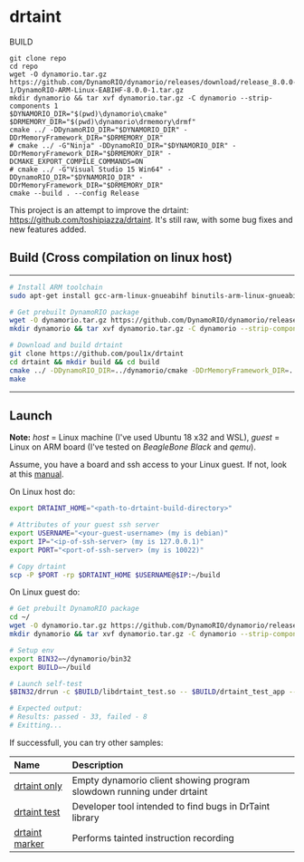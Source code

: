 drtaint
===

BUILD

```
git clone repo
cd repo
wget -O dynamorio.tar.gz https://github.com/DynamoRIO/dynamorio/releases/download/release_8.0.0-1/DynamoRIO-ARM-Linux-EABIHF-8.0.0-1.tar.gz
mkdir dynamorio && tar xvf dynamorio.tar.gz -C dynamorio --strip-components 1
$DYNAMORIO_DIR="$(pwd)\dynamorio\cmake"
$DRMEMORY_DIR="$(pwd)\dynamorio\drmemory\drmf"
cmake ../ -DDynamoRIO_DIR="$DYNAMORIO_DIR" -DDrMemoryFramework_DIR="$DRMEMORY_DIR"
# cmake ../ -G"Ninja" -DDynamoRIO_DIR="$DYNAMORIO_DIR" -DDrMemoryFramework_DIR="$DRMEMORY_DIR" -DCMAKE_EXPORT_COMPILE_COMMANDS=ON
# cmake ../ -G"Visual Studio 15 Win64" -DDynamoRIO_DIR="$DYNAMORIO_DIR" -DDrMemoryFramework_DIR="$DRMEMORY_DIR"
cmake --build . --config Release
```

This project is an attempt to improve the drtaint: https://github.com/toshipiazza/drtaint.
It's still raw, with some bug fixes and new features added.

## Build (Cross compilation on linux host)

---
```bash
# Install ARM toolchain
sudo apt-get install gcc-arm-linux-gnueabihf binutils-arm-linux-gnueabihf g++-arm-linux-gnueabihf

# Get prebuilt DynamoRIO package
wget -O dynamorio.tar.gz https://github.com/DynamoRIO/dynamorio/releases/download/release_8.0.0-1/DynamoRIO-ARM-Linux-EABIHF-8.0.0-1.tar.gz
mkdir dynamorio && tar xvf dynamorio.tar.gz -C dynamorio --strip-components 1

# Download and build drtaint
git clone https://github.com/poul1x/drtaint
cd drtaint && mkdir build && cd build
cmake ../ -DDynamoRIO_DIR=../dynamorio/cmake -DDrMemoryFramework_DIR=../dynamorio/drmemory/drmf -DCMAKE_TOOLCHAIN_FILE=toolchain-arm32.cmake
make
```
---

## Launch

**Note:** *host* = Linux machine (I've used Ubuntu 18 x32 and WSL), *guest* = Linux on ARM board (I've tested on *BeagleBone Black* and *qemu*).

Assume, you have a board and ssh access to your Linux guest. If not, look at this [manual](/qemu).

On Linux host do:

```bash
export DRTAINT_HOME="<path-to-drtaint-build-directory>"

# Attributes of your guest ssh server
export USERNAME="<your-guest-username> (my is debian)"
export IP="<ip-of-ssh-server> (my is 127.0.0.1)"
export PORT="<port-of-ssh-server> (my is 10022)"

# Copy drtaint
scp -P $PORT -rp $DRTAINT_HOME $USERNAME@$IP:~/build
```

On Linux guest do:

```bash
# Get prebuilt DynamoRIO package
cd ~/
wget -O dynamorio.tar.gz https://github.com/DynamoRIO/dynamorio/releases/download/release_8.0.0-1/DynamoRIO-ARM-Linux-EABIHF-8.0.0-1.tar.gz
mkdir dynamorio && tar xvf dynamorio.tar.gz -C dynamorio --strip-components 1

# Setup env
export BIN32=~/dynamorio/bin32
export BUILD=~/build

# Launch self-test
$BIN32/drrun -c $BUILD/libdrtaint_test.so -- $BUILD/drtaint_test_app --all

# Expected output:
# Results: passed - 33, failed - 8
# Exitting...
```

If successfull, you can try other samples:

| Name                                  | Description                                                           |
| :------------------------------------ | :-------------------------------------------------------------------- |
| [drtaint only](/app/drtaint_only)     | Empty dynamorio client showing program slowdown running under drtaint |
| [drtaint test](/app/drtaint_test)     | Developer tool intended to find bugs in DrTaint library               |
| [drtaint marker](/app/drtaint_marker) | Performs tainted instruction recording                                |
